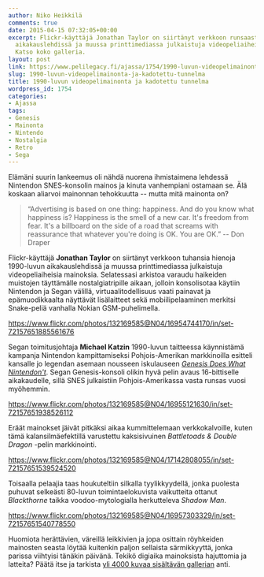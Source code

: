 ```yaml
---
author: Niko Heikkilä
comments: true
date: 2015-04-15 07:32:05+00:00
excerpt: Flickr-käyttäjä Jonathan Taylor on siirtänyt verkkoon runsaasti hienoja 1990-luvun
  aikakauslehdissä ja muussa printtimediassa julkaistuja videopeliaiheisia mainoksia.
  Katso koko galleria.
layout: post
link: https://www.pelilegacy.fi/ajassa/1754/1990-luvun-videopelimainonta-ja-kadotettu-tunnelma
slug: 1990-luvun-videopelimainonta-ja-kadotettu-tunnelma
title: 1990-luvun videopelimainonta ja kadotettu tunnelma
wordpress_id: 1754
categories:
- Ajassa
tags:
- Genesis
- Mainonta
- Nintendo
- Nostalgia
- Retro
- Sega
---
```


Elämäni suurin lankeemus oli nähdä nuorena ihmistaimena lehdessä Nintendon SNES-konsolin mainos ja kinuta vanhempiani ostamaan se. Älä koskaan aliarvoi mainonnan tehokkuutta -- mutta mitä mainonta on?



<blockquote>“Advertising is based on one thing: happiness. And do you know what happiness is? Happiness is the smell of a new car. It's freedom from fear. It's a billboard on the side of a road that screams with reassurance that whatever you're doing is OK. You are OK.” -- Don Draper</blockquote>



Flickr-käyttäjä **Jonathan Taylor** on siirtänyt verkkoon tuhansia hienoja 1990-luvun aikakauslehdissä ja muussa printtimediassa julkaistuja videopeliaiheisia mainoksia. Selatessasi arkistoa varaudu haikeiden muistojen täyttämälle nostalgiatripille aikaan, jolloin konsolisotaa käytiin Nintendon ja Segan välillä, virtuaalitodellisuus vaati painavat ja epämuodikkaalta näyttävät lisälaitteet sekä mobiilipelaaminen merkitsi Snake-peliä vanhalla Nokian GSM-puhelimella.

https://www.flickr.com/photos/132169585@N04/16954744170/in/set-72157651885561676

Segan toimitusjohtaja **Michael Katzin** 1990-luvun taitteessa käynnistämä kampanja Nintendon kampittamiseksi Pohjois-Amerikan markkinoilla esitteli kansalle jo legendan asemaan nousseen iskulauseen [_Genesis Does What Nintendon't_](https://www.youtube.com/watch?v=4YV5jV3olWI). Segan Genesis-konsoli olikin hyvä pelin avaus 16-bittiselle aikakaudelle, sillä SNES julkaistiin Pohjois-Amerikassa vasta runsas vuosi myöhemmin.

https://www.flickr.com/photos/132169585@N04/16955121630/in/set-72157651938526112

Eräät mainokset jäivät pitkäksi aikaa kummittelemaan verkkokalvoille, kuten tämä kalansilmäefektillä varustettu kaksisivuinen _Battletoads & Double Dragon_ -pelin markkinointi.

https://www.flickr.com/photos/132169585@N04/17142808055/in/set-72157651539524520

Toisaalla pelaajia taas houkuteltiin silkalla tyylikkyydellä, jonka puolesta puhuvat selkeästi 80-luvun toimintaelokuvista vaikutteita ottanut _Blackthorne_ taikka voodoo-mytologialla herkutteleva _Shadow Man_.

https://www.flickr.com/photos/132169585@N04/16957303329/in/set-72157651540778550

Huomiota herättävien, väreillä leikkivien ja jopa osittain röyhkeiden mainosten seasta löytää kuitenkin paljon sellaista särmikkyyttä, jonka parissa viihtyisi tänäkin päivänä. Tekikö digiaika mainoksista hajuttomia ja latteita? Päätä itse ja tarkista [yli 4000 kuvaa sisältävän gallerian](https://www.flickr.com/photos/132169585@N04/sets/) anti.
